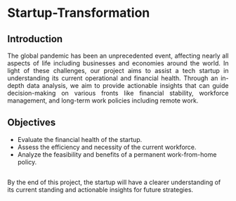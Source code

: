 # Startup-Transformation
## Introduction
<div style="text-align: justify">The global pandemic has been an unprecedented event, affecting nearly all aspects of life including businesses and economies around the world. In light of these challenges, our project aims to assist a tech startup in understanding its current operational and financial health. Through an in-depth data analysis, we aim to provide actionable insights that can guide decision-making on various fronts like financial stability, workforce management, and long-term work policies including remote work.</div>

## Objectives
<ul>
<li>Evaluate the financial health of the startup.</li>
<li>Assess the efficiency and necessity of the current workforce.</li>
<li>Analyze the feasibility and benefits of a permanent work-from-home policy.</li>
</ul>

##
By the end of this project, the startup will have a clearer understanding of its current standing and actionable insights for future strategies.
